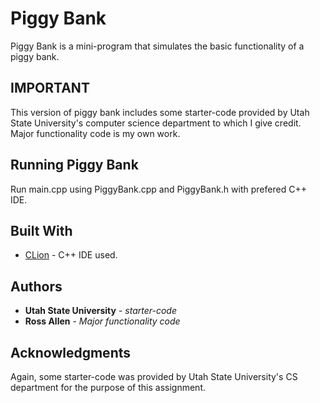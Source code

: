 # Piggy Bank

Piggy Bank is a mini-program that simulates the basic functionality of a piggy bank. 

## IMPORTANT

This version of piggy bank includes some starter-code provided by Utah State University's computer science department to which I give credit. Major functionality code is my own work. 

## Running Piggy Bank

Run main.cpp using PiggyBank.cpp and PiggyBank.h with prefered C++ IDE.

## Built With

* [CLion](https://www.jetbrains.com/clion/) - C++ IDE used.


## Authors

* **Utah State University** - *starter-code*
* **Ross Allen** - *Major functionality code*

## Acknowledgments

Again, some starter-code was provided by Utah State University's CS department for the purpose of this assignment. 